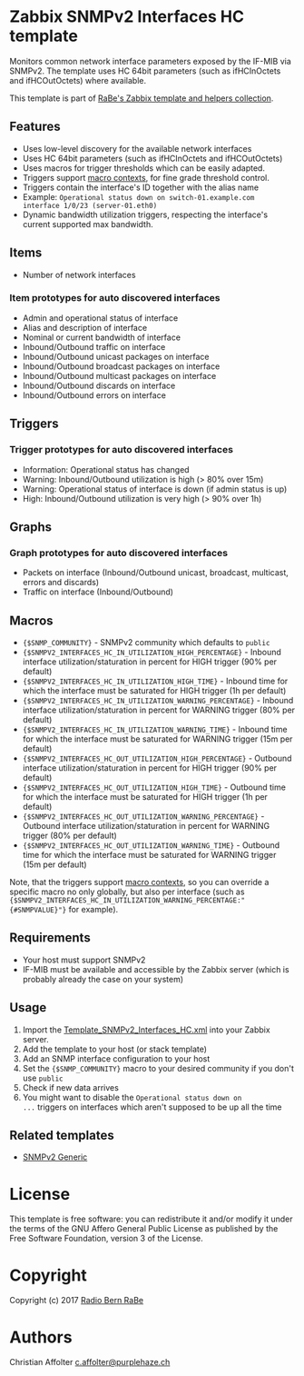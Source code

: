 # Zabbix SNMPv2 Interfaces HC template
Monitors common network interface parameters exposed by the IF-MIB via SNMPv2.
The template uses HC 64bit parameters (such as ifHCInOctets and ifHCOutOctets) where available.

This template is part of [RaBe's Zabbix template and helpers collection](https://github.com/radiorabe/rabe-zabbix).

## Features
* Uses low-level discovery for the available network interfaces
* Uses HC 64bit parameters (such as ifHCInOctets and ifHCOutOctets)
* Uses macros for trigger thresholds which can be easily adapted.
* Triggers support [macro contexts](https://www.zabbix.com/documentation/3.0/manual/config/macros/usermacros#macro_context), for fine grade threshold control.
* Triggers contain the interface's ID together with the alias name
 * Example: <code>Operational status down on switch-01.example.com interface 1/0/23 (server-01.eth0)</code>
* Dynamic bandwidth utilization triggers, respecting the interface's current supported max bandwidth.

## Items
* Number of network interfaces

### Item prototypes for auto discovered interfaces
* Admin and operational status of interface
* Alias and description of interface
* Nominal or current bandwidth of interface
* Inbound/Outbound traffic on interface
* Inbound/Outbound unicast packages on interface
* Inbound/Outbound broadcast packages on interface
* Inbound/Outbound multicast packages on interface
* Inbound/Outbound discards on interface
* Inbound/Outbound errors on interface

## Triggers
### Trigger prototypes for auto discovered interfaces
* Information: Operational status has changed
* Warning: Inbound/Outbound utilization is high (> 80% over 15m)
* Warning: Operational status of interface is down (if admin status is up)
* High: Inbound/Outbound utilization is very high (> 90% over 1h)

## Graphs
### Graph prototypes for auto discovered interfaces
* Packets on interface (Inbound/Outbound unicast, broadcast, multicast, errors and discards)
* Traffic on interface (Inbound/Outbound)

## Macros
* <code>{$SNMP_COMMUNITY}</code> - SNMPv2 community which defaults to <code>public</code>
* <code>{$SNMPV2_INTERFACES_HC_IN_UTILIZATION_HIGH_PERCENTAGE}</code> - Inbound interface utilization/staturation in percent for HIGH trigger (90% per default)
* <code>{$SNMPV2_INTERFACES_HC_IN_UTILIZATION_HIGH_TIME}</code> - Inbound time for which the interface must be saturated for HIGH trigger (1h per default)
* <code>{$SNMPV2_INTERFACES_HC_IN_UTILIZATION_WARNING_PERCENTAGE}</code> - Inbound interface utilization/staturation in percent for WARNING trigger (80% per default)
* <code>{$SNMPV2_INTERFACES_HC_IN_UTILIZATION_WARNING_TIME}</code> - Inbound time for which the interface must be saturated for WARNING trigger (15m per default)
* <code>{$SNMPV2_INTERFACES_HC_OUT_UTILIZATION_HIGH_PERCENTAGE}</code> - Outbound interface utilization/staturation in percent for HIGH trigger (90% per default)
* <code>{$SNMPV2_INTERFACES_HC_OUT_UTILIZATION_HIGH_TIME}</code> - Outbound time for which the interface must be saturated for HIGH trigger (1h per default)
* <code>{$SNMPV2_INTERFACES_HC_OUT_UTILIZATION_WARNING_PERCENTAGE}</code> - Outbound interface utilization/staturation in percent for WARNING trigger (80% per default)
* <code>{$SNMPV2_INTERFACES_HC_OUT_UTILIZATION_WARNING_TIME}</code> - Outbound time for which the interface must be saturated for WARNING trigger (15m per default)

Note, that the triggers support [macro contexts](https://www.zabbix.com/documentation/3.0/manual/config/macros/usermacros#macro_context), so you can override a specific macro no only globally, but also per interface (such as <code>{$SNMPV2_INTERFACES_HC_IN_UTILIZATION_WARNING_PERCENTAGE:"{#SNMPVALUE}"}</code> for example).

## Requirements
* Your host must support SNMPv2
* IF-MIB must be available and accessible by the Zabbix server (which is probably already the case on your system)

## Usage
1. Import the [Template_SNMPv2_Interfaces_HC.xml](Template_SNMPv2_Interfaces_HC.xml) into your Zabbix server.
2. Add the template to your host (or stack template)
3. Add an SNMP interface configuration to your host
4. Set the <code>{$SNMP_COMMUNITY}</code> macro to your desired community if you don't use <code>public</code>
5. Check if new data arrives
6. You might want to disable the <code>Operational status down on ...</code> triggers on interfaces which aren't supposed to be up all the time

## Related templates
* [SNMPv2 Generic](../SNMPv2_Generic)

# License
This template is free software: you can redistribute it and/or modify it under
the terms of the GNU Affero General Public License as published by the Free
Software Foundation, version 3 of the License.

# Copyright
Copyright (c) 2017 [Radio Bern RaBe](http://www.rabe.ch)

# Authors
Christian Affolter <c.affolter@purplehaze.ch>

